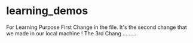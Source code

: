 # learning_demos

For Learning Purpose
First Change in the file.
It's the second change that we made in our local machine !
The 3rd Chang .........
